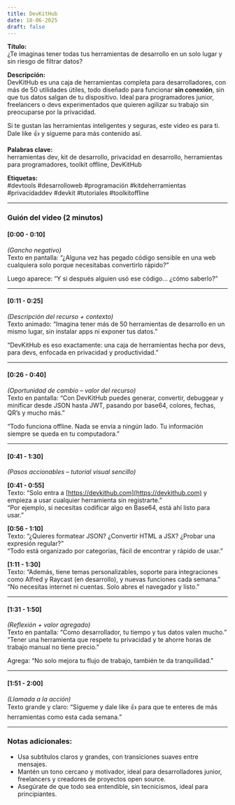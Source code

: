 ```yaml
---
title: DevKitHub
date: 18-06-2025
draft: false
---
```


**Título:**  
¿Te imaginas tener todas tus herramientas de desarrollo en un solo lugar y sin riesgo de filtrar datos?  

**Descripción:**  
DevKitHub es una caja de herramientas completa para desarrolladores, con más de 50 utilidades útiles, todo diseñado para funcionar **sin conexión**, sin que tus datos salgan de tu dispositivo. Ideal para programadores junior, freelancers o devs experimentados que quieren agilizar su trabajo sin preocuparse por la privacidad.  

Si te gustan las herramientas inteligentes y seguras, este video es para ti. Dale like 👍 y sígueme para más contenido así.

**Palabras clave:**  
herramientas dev, kit de desarrollo, privacidad en desarrollo, herramientas para programadores, toolkit offline, DevKitHub

**Etiquetas:**  
#devtools #desarrolloweb #programación #kitdeherramientas #privacidaddev #devkit #tutoriales #toolkitoffline  

---

### **Guión del video (2 minutos)**  

#### **[0:00 - 0:10]**  
*(Gancho negativo)*  
Texto en pantalla: “¿Alguna vez has pegado código sensible en una web cualquiera solo porque necesitabas convertirlo rápido?”  

Luego aparece: “Y si después alguien usó ese código… ¿cómo saberlo?”  

---

#### **[0:11 - 0:25]**  
*(Descripción del recurso + contexto)*  
Texto animado: “Imagina tener más de 50 herramientas de desarrollo en un mismo lugar, sin instalar apps ni exponer tus datos.”  

“DevKitHub es eso exactamente: una caja de herramientas hecha por devs, para devs, enfocada en privacidad y productividad.”   

---

#### **[0:26 - 0:40]**  
*(Oportunidad de cambio – valor del recurso)*  
Texto en pantalla: “Con DevKitHub puedes generar, convertir, debuggear y minificar desde JSON hasta JWT, pasando por base64, colores, fechas, QR’s y mucho más.”  

“Todo funciona offline. Nada se envía a ningún lado. Tu información siempre se queda en tu computadora.”   

---

#### **[0:41 - 1:30]**  
*(Pasos accionables – tutorial visual sencillo)*  

**[0:41 - 0:55]**  
Texto: “Solo entra a [https://devkithub.com](https://devkithub.com) y empieza a usar cualquier herramienta sin registrarte.”  
“Por ejemplo, si necesitas codificar algo en Base64, está ahí listo para usar.”  

**[0:56 - 1:10]**  
Texto: “¿Quieres formatear JSON? ¿Convertir HTML a JSX? ¿Probar una expresión regular?”  
“Todo está organizado por categorías, fácil de encontrar y rápido de usar.”  

**[1:11 - 1:30]**  
Texto: “Además, tiene temas personalizables, soporte para integraciones como Alfred y Raycast (en desarrollo), y nuevas funciones cada semana.”  
“No necesitas internet ni cuentas. Solo abres el navegador y listo.”  

---

#### **[1:31 - 1:50]**  
*(Reflexión + valor agregado)*  
Texto en pantalla: “Como desarrollador, tu tiempo y tus datos valen mucho.”  
“Tener una herramienta que respete tu privacidad y te ahorre horas de trabajo manual no tiene precio.”  

Agrega: “No solo mejora tu flujo de trabajo, también te da tranquilidad.”  

---

#### **[1:51 - 2:00]**  
*(Llamada a la acción)*  
Texto grande y claro: “Sígueme y dale like 👍 para que te enteres de más herramientas como esta cada semana.”  

---  

### Notas adicionales:  
- Usa subtítulos claros y grandes, con transiciones suaves entre mensajes.  
- Mantén un tono cercano y motivador, ideal para desarrolladores junior, freelancers y creadores de proyectos open source.  
- Asegúrate de que todo sea entendible, sin tecnicismos, ideal para principiantes.